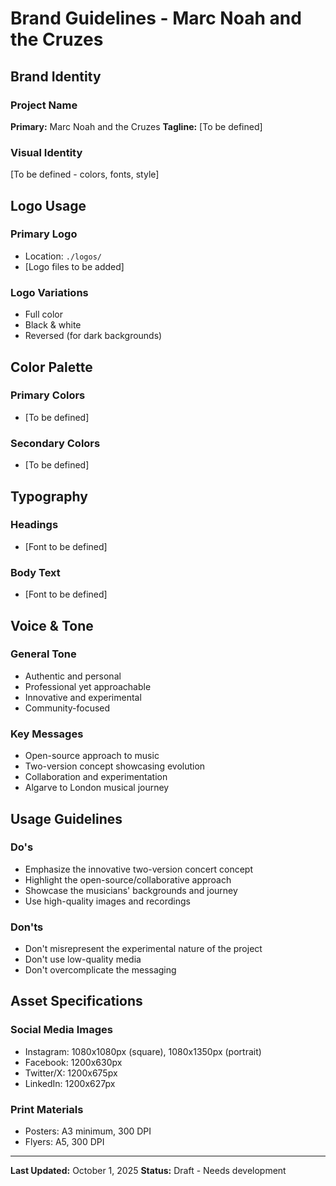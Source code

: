 # Brand Guidelines - Marc Noah and the Cruzes

## Brand Identity

### Project Name
**Primary:** Marc Noah and the Cruzes
**Tagline:** [To be defined]

### Visual Identity
[To be defined - colors, fonts, style]

## Logo Usage

### Primary Logo
- Location: `./logos/`
- [Logo files to be added]

### Logo Variations
- Full color
- Black & white
- Reversed (for dark backgrounds)

## Color Palette

### Primary Colors
- [To be defined]

### Secondary Colors
- [To be defined]

## Typography

### Headings
- [Font to be defined]

### Body Text
- [Font to be defined]

## Voice & Tone

### General Tone
- Authentic and personal
- Professional yet approachable
- Innovative and experimental
- Community-focused

### Key Messages
- Open-source approach to music
- Two-version concept showcasing evolution
- Collaboration and experimentation
- Algarve to London musical journey

## Usage Guidelines

### Do's
- Emphasize the innovative two-version concert concept
- Highlight the open-source/collaborative approach
- Showcase the musicians' backgrounds and journey
- Use high-quality images and recordings

### Don'ts
- Don't misrepresent the experimental nature of the project
- Don't use low-quality media
- Don't overcomplicate the messaging

## Asset Specifications

### Social Media Images
- Instagram: 1080x1080px (square), 1080x1350px (portrait)
- Facebook: 1200x630px
- Twitter/X: 1200x675px
- LinkedIn: 1200x627px

### Print Materials
- Posters: A3 minimum, 300 DPI
- Flyers: A5, 300 DPI

---

**Last Updated:** October 1, 2025
**Status:** Draft - Needs development
